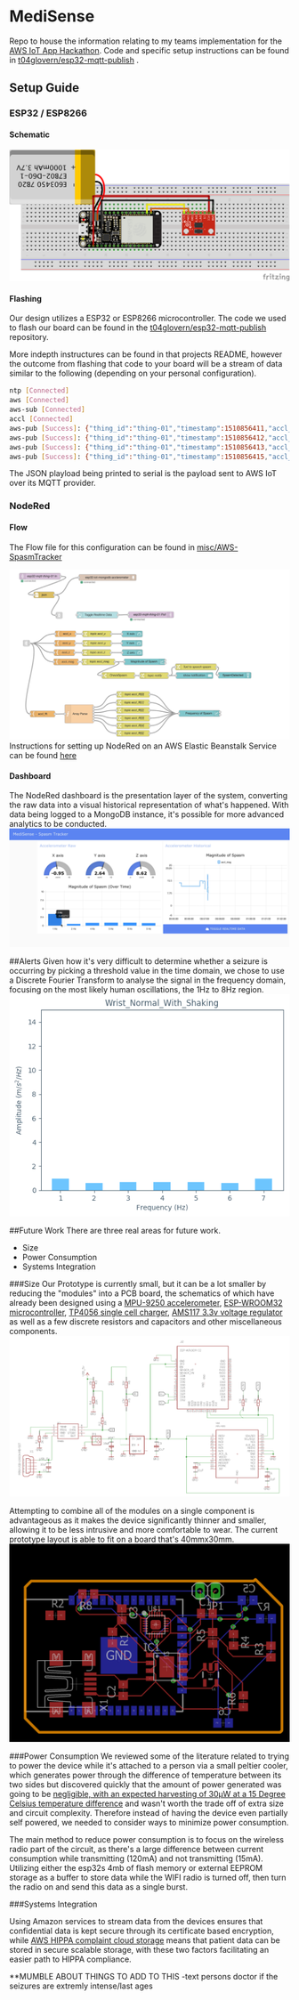 # MediSense

Repo to house the information relating to my teams implementation for the [AWS IoT App Hackathon](https://awsiot.devpost.com). Code and specific setup instructions can be found in [t04glovern/esp32-mqtt-publish](https://github.com/t04glovern/esp32-mqtt-publish) .

## Setup Guide

### ESP32 / ESP8266

#### Schematic

![images/esp32-design.png](images/esp32-design.png)

#### Flashing

Our design utilizes a ESP32 or ESP8266 microcontroller. The code we used to flash our board can be found in the [t04glovern/esp32-mqtt-publish](https://github.com/t04glovern/esp32-mqtt-publish) repository.

More indepth instructures can be found in that projects README, however the outcome from flashing that code to your board will be a stream of data similar to the following (depending on your personal configuration).

```bash
ntp [Connected]
aws [Connected]
aws-sub [Connected]
accl [Connected]
aws-pub [Success]: {"thing_id":"thing-01","timestamp":1510856411,"accl_x":-0.857124,"accl_y":3.351882,"accl_z":15.05474,"accl_mag":15.44717,"accl_fft":[1.479036,0.612483,0.850653,0.894927,0.906535,0.942905]}
aws-pub [Success]: {"thing_id":"thing-01","timestamp":1510856412,"accl_x":0.684742,"accl_y":2.169147,"accl_z":16.08904,"accl_mag":16.24903,"accl_fft":[0.699518,0.672761,0.895605,0.908498,0.956246,0.956738]}
aws-pub [Success]: {"thing_id":"thing-01","timestamp":1510856413,"accl_x":-1.120486,"accl_y":0.445322,"accl_z":13.00051,"accl_mag":13.05631,"accl_fft":[2.676121,0.61359,0.800661,0.848166,0.870695,0.904833]}
aws-pub [Success]: {"thing_id":"thing-01","timestamp":1510856415,"accl_x":-0.263362,"accl_y":-0.138864,"accl_z":13.2543,"accl_mag":13.25764,"accl_fft":[0.40734,0.631146,0.803048,0.868581,0.884759,0.895562]}
```

The JSON playload being printed to serial is the payload sent to AWS IoT over its MQTT provider.

### NodeRed

#### Flow

The Flow file for this configuration can be found in [misc/AWS-SpasmTracker](misc/AWS-SpasmTracker)

![images/node-red-flow.png](images/node-red-flow.png)
Instructions for setting up NodeRed on an AWS Elastic Beanstalk Service can be found [here](https://nodered.org/docs/platforms/aws)


#### Dashboard
The NodeRed dashboard is the presentation layer of the system, converting the raw data into a visual historical representation of what's happened. With data being logged to a MongoDB instance, it's possible for more advanced analytics to be conducted.
![images/node-red-dashboard.png](images/node-red-dashboard.png)


##Alerts
Given how it's very difficult to determine whether a seizure is occurring by picking a threshold value in the time domain, we chose to use a Discrete Fourier Transform to analyse the signal in the frequency domain, focusing on the most likely human oscillations, the 1Hz to 8Hz region.
![images/Wrist_Normal_With_Shaking.gif](images/Wrist_Normal_With_Shaking.gif)

##Future Work
There are three real areas for future work.

 - Size
 - Power Consumption
 - Systems Integration
 
###Size
Our Prototype is currently small, but it can be a lot smaller by reducing the "modules" into a PCB board, the schematics of which have already been designed using a [MPU-9250 accelerometer](https://www.invensense.com/wp-content/uploads/2015/02/PS-MPU-9250A-01-v1.1.pdf), [ESP-WROOM32 microcontroller](http://espressif.com/sites/default/files/documentation/esp-wroom-32_datasheet_en.pdf),  [TP4056 single cell charger](https://dlnmh9ip6v2uc.cloudfront.net/datasheets/Prototyping/TP4056.pdfa), [AMS117 3.3v voltage regulator](http://www.advanced-monolithic.com/pdf/ds1117.pdf) as well as a few discrete resistors and capacitors and other miscellaneous components.
![images/FutureCircuitDiagram.png](images/FutureCircuitDiagram.png)

Attempting to combine all of the modules on a single component is advantageous as it makes the device significantly thinner and smaller, allowing it to be less intrusive and more comfortable to wear. The current prototype layout is able to fit on a board that's 40mmx30mm.
![images/FutureBoard.png](images/FutureBoard.png)

###Power Consumption
 We reviewed some of the literature related to trying to power the device while it's attached to a person via a small peltier cooler, which generates power through the difference of temperature between its two sides but discovered quickly that the amount of power generated was going to be [negligible, with an expected harvesting of 30μW at a 15 Degree Celsius temperature difference](http://ieeexplore.ieee.org/abstract/document/5475111/) and wasn't worth the trade off of extra size and circuit complexity. Therefore instead of having the device even partially self powered, we needed to consider ways to minimize power consumption.
 
 The main method to reduce power consumption is to focus on the wireless radio part of the circuit, as there's a large difference between current consumption while transmitting (120mA) and not transmitting (15mA). Utilizing either the esp32s 4mb of flash memory or external EEPROM storage as a buffer to store data while the WIFI radio is turned off, then turn the radio on and send this data as a single burst.

###Systems Integration

Using Amazon services to stream data from the devices ensures that confidential data is kept secure through its certificate based encryption, while [AWS HIPPA complaint cloud storage](https://aws.amazon.com/compliance/hipaa-compliance/)  means that patient data can be stored in secure scalable storage, with these two factors facilitating an easier path to HIPPA compliance.

**MUMBLE ABOUT THINGS TO ADD TO THIS
-text persons doctor if the seizures are extremly intense/last ages



